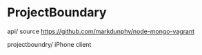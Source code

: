 ProjectBoundary
===============

api/
source https://github.com/markdunphy/node-mongo-vagrant

projectboundry/
iPhone client